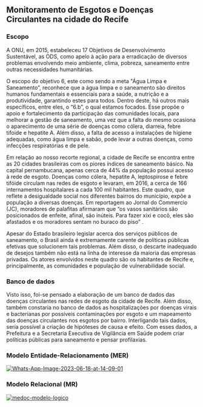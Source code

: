 ## Monitoramento de Esgotos e Doenças Circulantes na cidade do Recife

### Escopo

A ONU, em 2015, estabeleceu 17 Objetivos de Desenvolvimento Sustentável, as ODS, como apelo à ação para a erradicação de diversos problemas envolvendo meio ambiente, clima, pobreza, saneamento entre outras necessidades humanitárias.

O escopo do objetivo 6, este como sendo a meta "Água Limpa e Saneamento”, reconhece que a água limpa e o saneamento são direitos humanos fundamentais e essenciais para a saúde, a nutrição e a produtividade, garantindo estes para todos. Dentro deste, há outros mais específicos, entre eles, o “6.b”, o qual estamos focados. Esse propõe o apoio e fortalecimento da participação das comunidades locais, para melhorar a gestão de saneamento, uma vez que a falta do mesmo ocasiona o aparecimento de uma série de doenças como cólera, diarreia, febre tifoide e hepatite A. Além disso, a falta de acesso a instalações de higiene adequadas, como água limpa e sabão, pode levar a outras doenças, como infecções respiratórias e de pele. 

Em relação ao nosso recorte regional, a cidade de Recife se encontra entre as 20 cidades brasileiras com os piores índices de saneamento básico. Na capital pernambucana, apenas cerca de 44% da população possui acesso à rede de esgoto. Doenças como cólera, hepatite A, leptospirose e febre tifóide circulam nas redes de esgoto e levaram, em 2016, a cerca de 166 internamentos hospitalares a cada 100 mil habitantes. Este quadro, que reflete a desigualdade social nos diferentes bairros do município, expõe a população a diversas doenças. Em reportagem ao Jornal do Commercio (JC), moradores de palafitas afirmaram que “os vasos sanitários são posicionados de enfeite, afinal, são inúteis. Para fazer xixi e cocô, eles são afastados e os moradores sentam no buraco do piso” .
	
Apesar do Estado brasileiro legislar acerca dos serviços públicos de saneamento, o Brasil ainda é extremamente carente de políticas públicas efetivas que solucionem tais problemas. Além disso, o descarte inadequado de desejos também não está na linha de interesse da maioria das empresas privadas. Os atores envolvidos neste quadro são os habitantes de Recife e, principalmente, as comunidades e população de vulnerabilidade social.

### Banco de dados

Visto isso, foi-se pensado a elaboração de um banco de dados das doenças circulantes nas redes de esgoto da cidade de Recife. Além disso, também constaria no banco de dados as hospitalizações por doenças virais e bacterianas por possíveis contaminações por esgoto e um mapeamento das doenças circulantes nos esgotos por bairro. Interligando tais dados, seria possível a criação de hipóteses de causa e efeito. Com esses dados, a Prefeitura e a Secretaria Executiva de Vigilância em Saúde podem criar políticas públicas para saneamento e pensar profilaxias.

### Modelo Entidade-Relacionamento (MER)

<a href="https://ibb.co/g7CmsBs"><img src="https://i.ibb.co/QcGps1s/Whats-App-Image-2023-06-18-at-14-09-01.jpg" alt="Whats-App-Image-2023-06-18-at-14-09-01" border="0"></a>

### Modelo Relacional (MR)

<a href="https://ibb.co/wssq7Dv"><img src="https://i.ibb.co/zJJgFKk/medoc-modelo-logico.png" alt="medoc-modelo-logico" border="0"></a>

